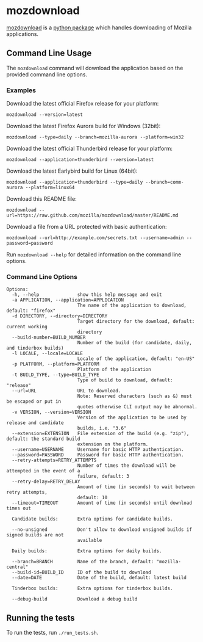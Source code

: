 # mozdownload

[mozdownload](https://github.com/mozilla/mozdownload)
is a [python package](http://pypi.python.org/pypi/mozdownload)
which handles downloading of Mozilla applications.

## Command Line Usage

The `mozdownload` command will download the application based on the provided
command line options.

### Examples

Download the latest official Firefox release for your platform:

    mozdownload --version=latest

Download the latest Firefox Aurora build for Windows (32bit):

    mozdownload --type=daily --branch=mozilla-aurora --platform=win32

Download the latest official Thunderbird release for your platform: 

    mozdownload --application=thunderbird --version=latest

Download the latest Earlybird build for Linux (64bit): 

    mozdownload --application=thunderbird --type=daily --branch=comm-aurora --platform=linux64

Download this README file: 

    mozdownload --url=https://raw.github.com/mozilla/mozdownload/master/README.md

Download a file from a URL protected with basic authentication: 

    mozdownload --url=http://example.com/secrets.txt --username=admin --password=password

Run `mozdownload --help` for detailed information on the command line options.

### Command Line Options

    Options:
      -h, --help              show this help message and exit
      -a APPLICATION, --application=APPLICATION
                              The name of the application to download, default: "firefox"
      -d DIRECTORY, --directory=DIRECTORY
                              Target directory for the download, default: current working
                              directory
      --build-number=BUILD_NUMBER
                              Number of the build (for candidate, daily, and tinderbox builds)
      -l LOCALE, --locale=LOCALE
                              Locale of the application, default: "en-US"
      -p PLATFORM, --platform=PLATFORM
                              Platform of the application
      -t BUILD_TYPE, --type=BUILD_TYPE
                              Type of build to download, default: "release"
      --url=URL               URL to download.
                              Note: Reserved characters (such as &) must be escaped or put in
                              quotes otherwise CLI output may be abnormal.
      -v VERSION, --version=VERSION
                              Version of the application to be used by release and candidate
                              builds, i.e. "3.6"
      --extension=EXTENSION   File extension of the build (e.g. "zip"), default: the standard build
                              extension on the platform.
      --username=USERNAME     Username for basic HTTP authentication.
      --password=PASSWORD     Password for basic HTTP authentication.
      --retry-attempts=RETRY_ATTEMPTS
                              Number of times the download will be attempted in the event of a
                              failure, default: 3
      --retry-delay=RETRY_DELAY
                              Amount of time (in seconds) to wait between retry attempts,
                              default: 10
      --timeout=TIMEOUT       Amount of time (in seconds) until download times out

      Candidate builds:       Extra options for candidate builds.

      --no-unsigned           Don't allow to download unsigned builds if signed builds are not
                              available

      Daily builds:           Extra options for daily builds.

      --branch=BRANCH         Name of the branch, default: "mozilla-central"
      --build-id=BUILD_ID     ID of the build to download
      --date=DATE             Date of the build, default: latest build

      Tinderbox builds:       Extra options for tinderbox builds.

      --debug-build           Download a debug build


## Running the tests

To run the tests, run `./run_tests.sh`.
